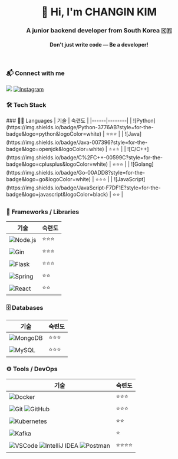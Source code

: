 <h1 align="center">👋 Hi, I'm CHANGIN KIM</h1>
<h3 align="center">A junior backend developer from South Korea 🇰🇷</h3>
<h4 align="center">Don't just write code — Be a developer!</h4>

<br/>

<h3 align="left">📬 Connect with me </h3>
<a href="rosci671233@gmail.com" target="_blank"><img src="https://img.shields.io/badge/Gmail-d14836?style=for-the-badge&logo=Gmail&logoColor=white"/></a>
<a href="https://instagram.com/x_xvwx" target="_blank"><img src="https://img.shields.io/badge/Instagram-E4405F?style=for-the-badge&logo=instagram&logoColor=white" alt="Instagram" /></a>



<h3 align="left">🛠 Tech Stack </h3>
### 🧑‍💻 Languages
| 기술 | 숙련도 |
|------|--------|
| ![Python](https://img.shields.io/badge/Python-3776AB?style=for-the-badge&logo=python&logoColor=white) | ⭐⭐⭐ |
| ![Java](https://img.shields.io/badge/Java-007396?style=for-the-badge&logo=openjdk&logoColor=white) | ⭐⭐⭐ |
| ![C/C++](https://img.shields.io/badge/C%2FC++-00599C?style=for-the-badge&logo=cplusplus&logoColor=white) | ⭐⭐⭐ |
| ![Golang](https://img.shields.io/badge/Go-00ADD8?style=for-the-badge&logo=go&logoColor=white) | ⭐⭐⭐ |
| ![JavaScript](https://img.shields.io/badge/JavaScript-F7DF1E?style=for-the-badge&logo=javascript&logoColor=black) | ⭐⭐ |

### 🧱 Frameworks / Libraries
| 기술 | 숙련도 |
|------|--------|
| ![Node.js](https://img.shields.io/badge/Node.js-339933?style=for-the-badge&logo=nodedotjs&logoColor=white) | ⭐⭐⭐ |
| ![Gin](https://img.shields.io/badge/Gin-00B386?style=for-the-badge&logo=go&logoColor=white) | ⭐⭐⭐ |
| ![Flask](https://img.shields.io/badge/Flask-000000?style=for-the-badge&logo=flask&logoColor=white) | ⭐⭐⭐ |
| ![Spring](https://img.shields.io/badge/Spring-6DB33F?style=for-the-badge&logo=spring&logoColor=white) | ⭐⭐ |
| ![React](https://img.shields.io/badge/React-61DAFB?style=for-the-badge&logo=react&logoColor=black) | ⭐⭐ |

### 🗄️ Databases
| 기술 | 숙련도 |
|------|--------|
| ![MongoDB](https://img.shields.io/badge/MongoDB-47A248?style=for-the-badge&logo=mongodb&logoColor=white) | ⭐⭐⭐ |
| ![MySQL](https://img.shields.io/badge/MySQL-4479A1?style=for-the-badge&logo=mysql&logoColor=white) | ⭐⭐⭐ |

### ⚙️ Tools / DevOps
| 기술 | 숙련도 |
|------|--------|
| ![Docker](https://img.shields.io/badge/Docker-2496ED?style=for-the-badge&logo=docker&logoColor=white) | ⭐⭐⭐ |
| ![Git](https://img.shields.io/badge/Git-F05032?style=for-the-badge&logo=git&logoColor=white) ![GitHub](https://img.shields.io/badge/GitHub-181717?style=for-the-badge&logo=github&logoColor=white) | ⭐⭐⭐ |
| ![Kubernetes](https://img.shields.io/badge/Kubernetes-326CE5?style=for-the-badge&logo=kubernetes&logoColor=white) | ⭐⭐ |
| ![Kafka](https://img.shields.io/badge/Kafka-231F20?style=for-the-badge&logo=apachekafka&logoColor=white) | ⭐ |
| ![VSCode](https://img.shields.io/badge/VSCode-007ACC?style=for-the-badge&logo=visualstudiocode&logoColor=white) ![IntelliJ IDEA](https://img.shields.io/badge/IntelliJ-000000?style=for-the-badge&logo=intellijidea&logoColor=white) ![Postman](https://img.shields.io/badge/Postman-FF6C37?style=for-the-badge&logo=postman&logoColor=white) | ⭐⭐⭐⭐ |

